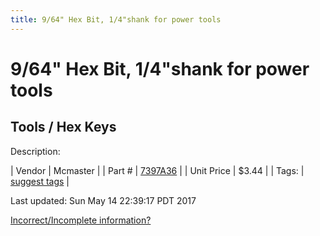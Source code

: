 ```yaml
---
title: 9/64" Hex Bit, 1/4"shank for power tools
---
```


# 9/64" Hex Bit, 1/4"shank for power tools
## Tools / Hex Keys
Description: 	 

| Vendor | Mcmaster | 
| Part # | [7397A36](https://www.mcmaster.com/#7397A36) | 
| Unit Price | $3.44 | 
| Tags: | [suggest tags](https://docs.google.com/forms/d/e/1FAIpQLSeWyY8v3RgOty-MyWmh9U0iivNYN_molChYyS-0U-o-kOAv_g/viewform) | 

Last updated: Sun May 14 22:39:17 PDT 2017

 [Incorrect/Incomplete information?](https://docs.google.com/forms/d/e/1FAIpQLSeWyY8v3RgOty-MyWmh9U0iivNYN_molChYyS-0U-o-kOAv_g/viewform)